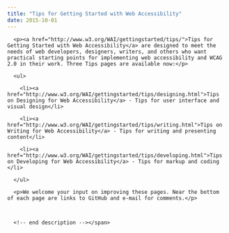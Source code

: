 ```yaml
---
title: "Tips for Getting Started with Web Accessibility"
date: 2015-10-01
---
```

<span class="description">

      <p><a href="http://www.w3.org/WAI/gettingstarted/tips/">Tips for Getting Started with Web Accessibility</a> are designed to meet the needs of web developers, designers, writers, and others who want practical starting points for implementing web accessibility and WCAG 2.0 in their work. Three Tips pages are available now:</p>

      <ul>

        <li><a href="http://www.w3.org/WAI/gettingstarted/tips/designing.html">Tips on Designing for Web Accessibility</a> - Tips for user interface and visual design</li>

        <li><a href="http://www.w3.org/WAI/gettingstarted/tips/writing.html">Tips on Writing for Web Accessibility</a> - Tips for writing and presenting content</li>

        <li><a href="http://www.w3.org/WAI/gettingstarted/tips/developing.html">Tips on Developing for Web Accessibility</a> - Tips for markup and coding </li>

      </ul>

      <p>We welcome your input on improving these pages. Near the bottom of each page are links to GitHub and e-mail for comments.</p>

      

      <!-- end description --></span>